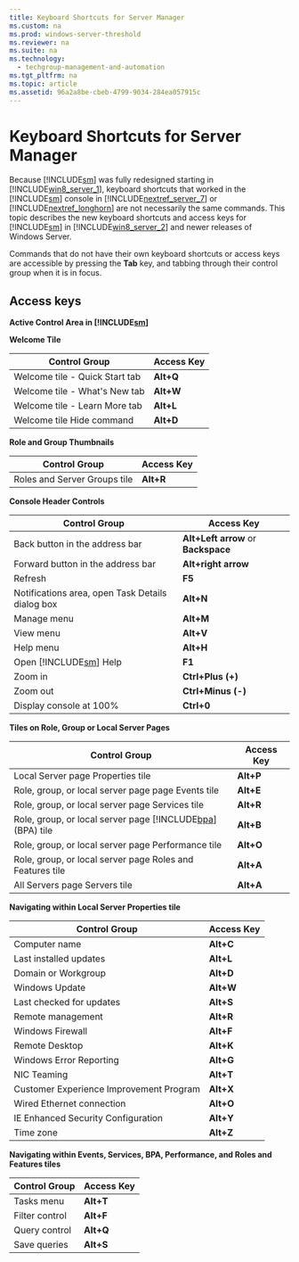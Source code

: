 ```yaml
---
title: Keyboard Shortcuts for Server Manager
ms.custom: na
ms.prod: windows-server-threshold
ms.reviewer: na
ms.suite: na
ms.technology: 
  - techgroup-management-and-automation
ms.tgt_pltfrm: na
ms.topic: article
ms.assetid: 96a2a8be-cbeb-4799-9034-284ea057915c
---
```

# Keyboard Shortcuts for Server Manager
Because [!INCLUDE[sm](includes/sm_md.md)] was fully redesigned starting in [!INCLUDE[win8_server_1](includes/win8_server_1_md.md)], keyboard shortcuts that worked in the [!INCLUDE[sm](includes/sm_md.md)] console in [!INCLUDE[nextref_server_7](includes/nextref_server_7_md.md)] or [!INCLUDE[nextref_longhorn](includes/nextref_longhorn_md.md)] are not necessarily the same commands. This topic describes the new keyboard shortcuts and access keys for [!INCLUDE[sm](includes/sm_md.md)] in [!INCLUDE[win8_server_2](includes/win8_server_2_md.md)] and newer releases of Windows Server.

Commands that do not have their own keyboard shortcuts or access keys are accessible by pressing the **Tab** key, and tabbing through their control group when it is in focus.

## Access keys
**Active Control Area in [!INCLUDE[sm](includes/sm_md.md)]**

**Welcome Tile**

|Control Group|Access Key|
|-----------------|--------------|
|Welcome tile \- Quick Start tab|**Alt\+Q**|
|Welcome tile \- What's New tab|**Alt\+W**|
|Welcome tile \- Learn More tab|**Alt\+L**|
|Welcome tile Hide command|**Alt\+D**|

**Role and Group Thumbnails**

|Control Group|Access Key|
|-----------------|--------------|
|Roles and Server Groups tile|**Alt\+R**|

**Console Header Controls**

|Control Group|Access Key|
|-----------------|--------------|
|Back button in the address bar|**Alt\+Left arrow** or **Backspace**|
|Forward button in the address bar|**Alt\+right arrow**|
|Refresh|**F5**|
|Notifications area, open Task Details dialog box|**Alt\+N**|
|Manage menu|**Alt\+M**|
|View menu|**Alt\+V**|
|Help menu|**Alt\+H**|
|Open [!INCLUDE[sm](includes/sm_md.md)] Help|**F1**|
|Zoom in|**Ctrl\+Plus \(\+\)**|
|Zoom out|**Ctrl\+Minus \(\-\)**|
|Display console at 100%|**Ctrl\+0**|

**Tiles on Role, Group or Local Server Pages**

|Control Group|Access Key|
|-----------------|--------------|
|Local Server page Properties tile|**Alt\+P**|
|Role, group, or local server page page Events tile|**Alt\+E**|
|Role, group, or local server page Services tile|**Alt\+R**|
|Role, group, or local server page [!INCLUDE[bpa](includes/bpa_md.md)] \(BPA\) tile|**Alt\+B**|
|Role, group, or local server page Performance tile|**Alt\+O**|
|Role, group, or local server page Roles and Features tile|**Alt\+A**|
|All Servers page Servers tile|**Alt\+A**|

**Navigating within Local Server Properties tile**

|Control Group|Access Key|
|-----------------|--------------|
|Computer name|**Alt\+C**|
|Last installed updates|**Alt\+L**|
|Domain or Workgroup|**Alt\+D**|
|Windows Update|**Alt\+W**|
|Last checked for updates|**Alt\+S**|
|Remote management|**Alt\+R**|
|Windows Firewall|**Alt\+F**|
|Remote Desktop|**Alt\+K**|
|Windows Error Reporting|**Alt\+G**|
|NIC Teaming|**Alt\+T**|
|Customer Experience Improvement Program|**Alt\+X**|
|Wired Ethernet connection|**Alt\+O**|
|IE Enhanced Security Configuration|**Alt\+Y**|
|Time zone|**Alt\+Z**|

**Navigating within Events, Services, BPA, Performance, and Roles and Features tiles**

|Control Group|Access Key|
|-----------------|--------------|
|Tasks menu|**Alt\+T**|
|Filter control|**Alt\+F**|
|Query control|**Alt\+Q**|
|Save queries|**Alt\+S**|


